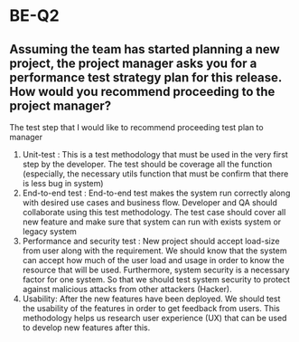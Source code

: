 # BE-Q2

## **Assuming the team has started planning a new project, the project manager asks you for a performance test strategy plan for this release. How would you recommend proceeding to the project manager?**

The test step that I would like to recommend proceeding test plan to manager

1. Unit-test : This is a test methodology that must be used in the very first step by the developer. The test should be coverage all the function (especially, the necessary utils function that must be confirm that there is less bug in system)
2. End-to-end test : End-to-end test makes the system run correctly along with desired use cases and business flow. Developer and QA should collaborate using this test methodology. The test case should cover all new feature and make sure that system can run with exists system or legacy system
3. Performance and security test : New project should accept load-size from user along with the requirement. We should know that the system can accept how much of the user load and usage in order to know the resource that will be used. Furthermore, system security is a necessary factor for one system. So that we should test system security to protect against malicious attacks from other attackers (Hacker).
4. Usability: After the new features have been deployed. We should test the usability of the features in order to get feedback from users. This methodology helps us research user experience (UX) that can be used to develop new features after this.